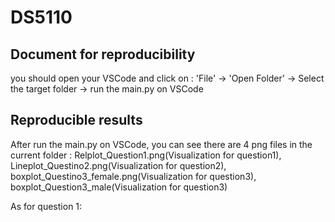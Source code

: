 # DS5110
 
## Document for reproducibility
you should open your VSCode and click on : 'File' -> 'Open Folder' -> Select the target folder -> run the main.py on VSCode
## Reproducible results
After run the main.py on VSCode, you can see there are 4 png files in the current folder : Relplot_Question1.png(Visualization for question1), Lineplot_Questino2.png(Visualization for question2), boxplot_Questino3_female.png(Visualization for question3), boxplot_Question3_male(Visualization for question3)

As for question 1:
